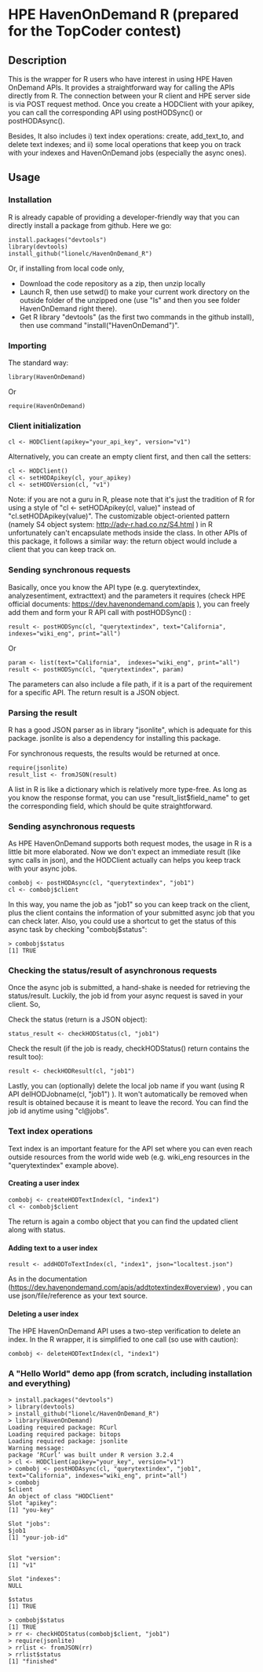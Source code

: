# HPE HavenOnDemand R (prepared for the TopCoder contest)

## Description
 This is the wrapper for R users who have interest in using HPE Haven OnDemand APIs. It provides a straightforward way for calling the APIs directly from R. The connection between your R client and HPE server side is via POST request method. Once you create a HODClient with your apikey, you can call the corresponding API using postHODSync() or postHODAsync(). 
 
 Besides, It also includes i) text index operations: create, add_text_to, and delete text indexes; and ii) some local operations that keep you on track with your indexes and HavenOnDemand jobs (especially the async ones).

## Usage

### Installation

R is already capable of providing a developer-friendly way that you can directly install a package from github. Here we go:

```
install.packages("devtools")
library(devtools)
install_github("lionelc/HavenOnDemand_R")
```
Or, if installing from local code only,

* Download the code repository as a zip, then unzip locally
* Launch R, then use setwd() to make your current work directory on the outside folder of the unzipped one (use "ls" and then you see folder HavenOnDemand right there).
* Get R library "devtools" (as the first two commands in the github install), then use command "install("HavenOnDemand")".


### Importing

The standard way: 
```
library(HavenOnDemand)
```
Or
```
require(HavenOnDemand)
```

### Client initialization

```
cl <- HODClient(apikey="your_api_key", version="v1")
```
Alternatively, you can create an empty client first, and then call the setters:

```
cl <- HODClient()
cl <- setHODApikey(cl, your_apikey)
cl <- setHODVersion(cl, "v1")
```

Note: if you are not a guru in R, please note that it's just the tradition of R for using a style of "cl <- setHODApikey(cl, value)" instead of "cl.setHODApikey(value)". The customizable object-oriented pattern (namely S4 object system: http://adv-r.had.co.nz/S4.html ) in R unfortunately can't encapsulate methods inside the class. In other APIs of this package, it follows a similar way: the return object would include a client that you can keep track on. 

### Sending synchronous requests 

Basically, once you know the API type (e.g. querytextindex, analyzesentiment, extracttext) and the parameters it requires (check HPE official documents: https://dev.havenondemand.com/apis ), you can freely add them and form your R API call with postHODSync() :

```
result <- postHODSync(cl, "querytextindex", text="California",  indexes="wiki_eng", print="all")
```

Or 

```
param <- list(text="California",  indexes="wiki_eng", print="all")
result <- postHODSync(cl, "querytextindex", param)
```

The parameters can also include a file path, if it is a part of the requirement for a specific API. The return result is a JSON object.

### Parsing the result

R has a good JSON parser as in library "jsonlite", which is adequate for this package. jsonlite is also a dependency for installing this package. 

For synchronous requests, the results would be returned at once. 
```
require(jsonlite)
result_list <- fromJSON(result)
```
A list in R is like a dictionary which is relatively more type-free. As long as you know the response format, you can use "result_list$field_name" to get the corresponding field, which should be quite straightforward.

### Sending asynchronous requests

As HPE HavenOnDemand supports both request modes, the usage in R is a little bit more elaborated. Now we don't expect an immediate result (like sync calls in json), and the HODClient actually can helps you keep track with your async jobs. 

```
combobj <- postHODAsync(cl, "querytextindex", "job1")
cl <- combobj$client
```

In this way, you name the job as "job1" so you can keep track on the client, plus the client contains the information of your submitted async job that you can check later. Also, you could use a shortcut to get the status of this async task by checking "combobj$status": 

```
> combobj$status
[1] TRUE
```

### Checking the status/result of asynchronous requests

Once the async job is submitted, a hand-shake is needed for retrieving the status/result. Luckily, the job id from your async request is saved in your client. So,

Check the status (return is a JSON object):
```
status_result <- checkHODStatus(cl, "job1")
```

Check the result (if the job is ready, checkHODStatus() return contains the result too):
```
result <- checkHODResult(cl, "job1")
```

Lastly, you can (optionally) delete the local job name if you want (using R API delHODJobname(cl, "job1") ). It won't automatically be removed when result is obtained because it is meant to leave the record. You can find the job id anytime using "cl@jobs".

### Text index operations

Text index is an important feature for the API set where you can even reach outside resources from the world wide web (e.g. wiki_eng resources in the "querytextindex" example above). 

#### Creating a user index

```
combobj <- createHODTextIndex(cl, "index1")
cl <- combobj$client
```
The return is again a combo object that you can find the updated client along with status. 

#### Adding text to a user index
```
result <- addHODToTextIndex(cl, "index1", json="localtest.json")
```
As in the documentation (https://dev.havenondemand.com/apis/addtotextindex#overview) , you can use json/file/reference as your text source. 

#### Deleting a user index
The HPE HavenOnDemand API uses a two-step verification to delete an index. In the R wrapper, it is simplified to one call (so use with caution):

```
combobj <- deleteHODTextIndex(cl, "index1")
```

### A "Hello World" demo app (from scratch, including installation and everything)

```
> install.packages("devtools")
> library(devtools)
> install_github("lionelc/HavenOnDemand_R")
> library(HavenOnDemand)
Loading required package: RCurl
Loading required package: bitops
Loading required package: jsonlite
Warning message:
package ‘RCurl’ was built under R version 3.2.4 
> cl <- HODClient(apikey="your_key", version="v1")
> combobj <- postHODAsync(cl, "querytextindex", "job1", text="California", indexes="wiki_eng", print="all")
> combobj
$client
An object of class "HODClient"
Slot "apikey":
[1] "you-key"

Slot "jobs":
$job1
[1] "your-job-id"


Slot "version":
[1] "v1"

Slot "indexes":
NULL

$status
[1] TRUE

> combobj$status
[1] TRUE
> rr <- checkHODStatus(combobj$client, "job1")
> require(jsonlite)
> rrlist <- fromJSON(rr)
> rrlist$status
[1] "finished"
```





